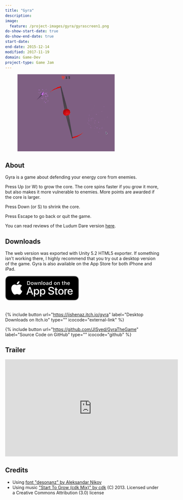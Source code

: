 ```yaml
---
title: "Gyra"
description:
image:
  feature: /project-images/gyra/gyrascreen1.png
do-show-start-date: true
do-show-end-date: true
start-date:
end-date: 2015-12-14
modified: 2017-11-19
domain: Game-Dev
project-type: Game Jam
---
```


<figure>
    <a href="/_images/project-images/gyra/gyrapreview.gif" target="_blank">
    	<img src="/_images/project-images/gyra/gyrapreview.gif" alt="">
    </a>
</figure>

## About

Gyra is a game about defending your energy core from enemies.

Press Up (or W) to grow the core. The core spins faster if you grow it more, but also makes it more vulnerable to enemies. More points are awarded if the core is larger.

Press Down (or S) to shrink the core.

Press Escape to go back or quit the game.

You can read reviews of the Ludum Dare version [here](http://ludumdare.com/compo/ludum-dare-34/?action=preview&uid=26581).

## Downloads

The web version was exported with Unity 5.2 HTML5 exporter. If something isn't working there, I highly recommend that you try out a desktop version of the game. Gyra is also available on the App Store for both iPhone and iPad.

 <div markdown="0">
    <a href="https://itunes.apple.com/us/app/gyra-ludum-dare-34-game/id1311941156" target="_blank">
         <img src="/_images/Download_on_the_App_Store_Badge_US-UK_RGB_blk_092917.svg" alt="Download_on_the_App_Store_Badge" style="margin-bottom: 20px"/>
    </a>
 </div>

{% include button url="https://jishenaz.itch.io/gyra" label="Desktop Downloads on Itch.io" type="" icocode="external-link" %}

{% include button url="https://github.com/JISyed/GyraTheGame" label="Source Code on GitHub" type="" icocode="github" %}


## Trailer

<iframe width="560" height="315" src="https://www.youtube-nocookie.com/embed/k9fcTFkpJEk?rel=0" frameborder="0" allowfullscreen></iframe>



## Credits

 - Using [font "desonanz" by Aleksandar Nikov](https://www.behance.net/gallery/22837299/desonanz-free-font)
 - Using music ["Start To Grow (cdk Mix)" by cdk](http://ccmixter.org/files/cdk/43815) (C) 2013. Licensed under a Creative Commons Attribution (3.0) license
